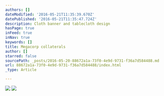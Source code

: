 ```yaml
---
authors: []
dateModified: '2016-05-21T11:35:39.670Z'
datePublished: '2016-05-21T11:35:47.724Z'
description: Cloth banner and tablecloth design
hasPage: true
inFeed: true
inNav: true
keywords: []
title: Megacorp collaterals
author: []
starred: false
sourcePath: _posts/2016-05-20-88672a1a-73f0-4e9d-9731-f36a7d584488.md
url: 88672a1a-73f0-4e9d-9731-f36a7d584488/index.html
_type: Article

---
```

![](https://the-grid-user-content.s3-us-west-2.amazonaws.com/05304178-523f-412c-91f5-7e926c33b2c9.jpg)
![](https://the-grid-user-content.s3-us-west-2.amazonaws.com/bf2513bf-aa0c-435a-978c-20a16a085e8c.jpg)